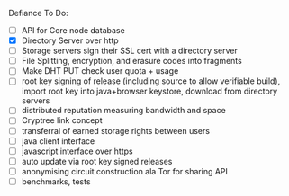 Defiance To Do:
- [ ] API for Core node database
- [X] Directory Server over http
- [ ] Storage servers sign their SSL cert with a directory server
- [ ] File Splitting, encryption, and erasure codes into fragments
- [ ] Make DHT PUT check user quota + usage
- [ ] root key signing of release (including source to allow verifiable build), import root key into java+browser keystore, download from directory servers
- [ ] distributed reputation measuring bandwidth and space
- [ ] Cryptree link concept
- [ ] transferral of earned storage rights between users
- [ ] java client interface
- [ ] javascript interface over https
- [ ] auto update via root key signed releases
- [ ] anonymising circuit construction ala Tor for sharing API
- [ ] benchmarks, tests
